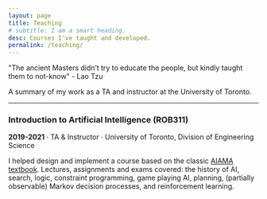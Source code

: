 ```yaml
---
layout: page
title: Teaching
# subtitle: I am a smart heading.
desc: Courses I've taught and developed.
permalink: /teaching/
---
```


<div class="pretty-links">

<div class="lead lead-about"> "The ancient Masters didn’t try to educate the people, but kindly taught them to not-know" - Lao Tzu
</div>

<!-- {::nomarkdown} 
<figure class="site-profile">
    <img src="{{ site.baseurl }}/assets/img/profile.png">
</figure>
{:/} -->

A summary of my work as a TA and instructor at the University of Toronto.

---


### Introduction to Artificial Intelligence (ROB311)

**2019-2021** · TA & Instructor · University of Toronto, Division of Engineering Science

I helped design and implement a course based on the classic [AIAMA textbook](http://aima.cs.berkeley.edu/). 
Lectures, assignments and exams covered: the history of AI, search, logic, constraint programming, game playing AI, planning, (partially observable) Markov decision processes, and reinforcement learning. 